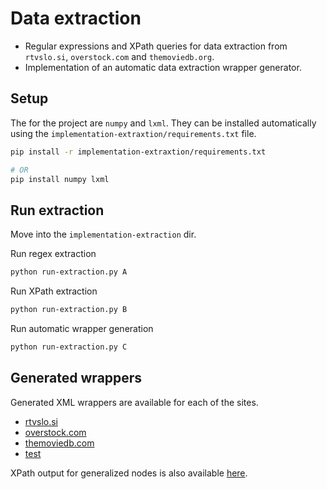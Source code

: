 # Data extraction

* Regular expressions and XPath queries for data extraction from `rtvslo.si`, `overstock.com` and `themoviedb.org`.
* Implementation of an automatic data extraction wrapper generator.

## Setup


The for the project are `numpy` and `lxml`. They can be installed automatically using the `implementation-extraxtion/requirements.txt` file.

```bash
pip install -r implementation-extraxtion/requirements.txt

# OR
pip install numpy lxml
```

## Run extraction

Move into the `implementation-extraction` dir.

Run regex extraction

```bash
python run-extraction.py A
```

Run XPath extraction

```bash
python run-extraction.py B
```

Run automatic wrapper generation

```bash
python run-extraction.py C
```

## Generated wrappers

Generated XML wrappers are available for each of the sites.
* [rtvslo.si](wrappers-extraction/rtvslo.si.xml)
* [overstock.com](wrappers-extraction/overstock.com.xml)
* [themoviedb.com](wrappers-extraction/themoviedb.org.xml)
* [test](wrappers-extraction/test.xml)

XPath output for generalized nodes is also available [here](wrappers-extraction/XPaths.txt).

